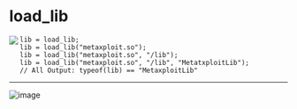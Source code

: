 # load_lib

<img src="https://github.com/user-attachments/assets/d132c82b-10a9-4457-8840-0b74c38d682c" align="left">

```greyscript
lib = load_lib;
lib = load_lib("metaxploit.so");
lib = load_lib("metaxploit.so", "/lib");
lib = load_lib("metaxploit.so", "/lib", "MetatxploitLib");
// All Output: typeof(lib) == "MetaxploitLib"
```

---

![image](https://github.com/user-attachments/assets/641049f3-8f56-49d9-b138-12132f238ab1)


